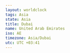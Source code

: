 ```yaml
---
layout: worldclock
tags: Asia
state: Asia
title: Dubai
name: United Arab Emirates
iso: AE
timezone: Asia/Dubai
utc: UTC +03:41
---
```


